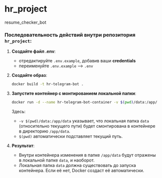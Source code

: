 # hr_project
resume_checker_bot

### Последовательность действий внутри репозитория ```hr_project```:

1. **Создайте файл .env**:
   * отредактируйте ```.env.example```, добавив ваши **credentials**
   * переименуйте ```.env.example``` --> ```.env```

2. **Создайте образ**:
   ```bash
   docker build -t hr-telegram-bot .
   ```

3. **Запустите контейнер с монтированием локальной папки**:
   ```bash
   docker run -d --name hr-telegram-bot-container -v $(pwd)/data:/app/data hr-telegram-bot
   ```

   Здесь:
   - `-v $(pwd)/data:/app/data` указывает, что локальная папка `data` (относительно текущего пути) будет смонтирована в контейнере в директорию `/app/data`.
   - `$(pwd)` автоматически подставляет текущий путь.

4. **Результат**:
   - Внутри контейнера изменения в папке `/app/data` будут отражены в локальной папке `data`, и наоборот.
   - Локальная папка `data` должна существовать до запуска контейнера. Если её нет, Docker создаст её автоматически.

